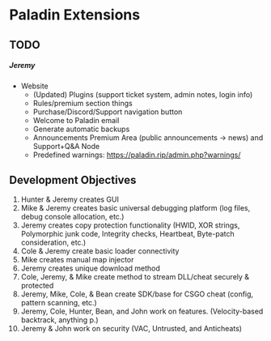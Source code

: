 # Paladin Extensions

## TODO
##### Jeremy
- Website
   - (Updated) Plugins (support ticket system, admin notes, login info)
   - Rules/premium section things
   - Purchase/Discord/Support navigation button
   - Welcome to Paladin email
   - Generate automatic backups
   - Announcements Premium Area (public announcements -> news) and Support+Q&A Node
   - Predefined warnings: https://paladin.rip/admin.php?warnings/

## Development Objectives
1. Hunter & Jeremy creates GUI
2. Mike & Jeremy creates basic universal debugging platform (log files, debug console allocation, etc.)
3. Jeremy creates copy protection functionality (HWID, XOR strings, Polymorphic junk code, Integrity checks, Heartbeat, Byte-patch consideration, etc.)
4. Cole & Jeremy create basic loader connectivity
5. Mike creates manual map injector
6. Jeremy creates unique download method
7. Cole, Jeremy, & Mike create method to stream DLL/cheat securely & protected
8. Jeremy, Mike, Cole, & Bean create SDK/base for CSGO cheat (config, pattern scanning, etc.)
9. Jeremy, Cole, Hunter, Bean, and John work on features. (Velocity-based backtrack, anything p.)
10. Jeremy & John work on security (VAC, Untrusted, and Anticheats)

